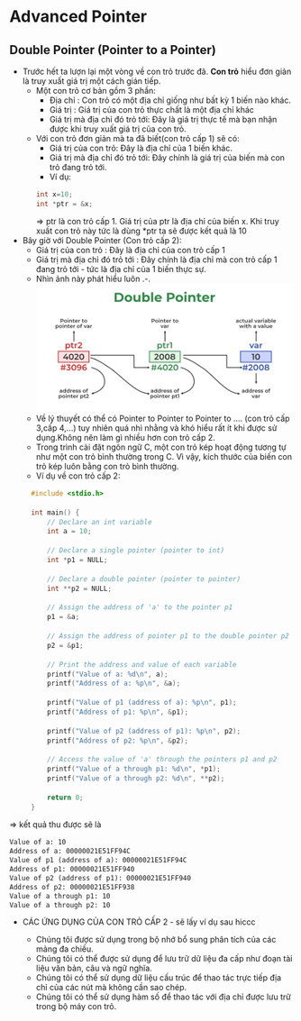 # Advanced Pointer
## Double Pointer (Pointer to a Pointer)
- Trước hết ta lượn lại một vòng về con trỏ trước đã. **Con trỏ** hiểu đơn giản là truy xuất giá trị một cách gián tiếp.
    - Một con trỏ cơ bản gồm 3 phần:
        - Địa chỉ : Con trỏ có một địa chỉ giống như bất kỳ 1 biến nào khác.
        - Giá trị : Giá trị của con trỏ thực chất là một địa chỉ khác
        - Giá trị mà địa chỉ đó trỏ tới: Đây là giá trị thực tế mà bạn nhận được khi truy xuất giá trị của con trỏ.
    - Với con trỏ đơn giản mà ta đã biết(con trỏ cấp 1) sẽ có:
        - Giá trị của con trỏ: Đây là địa chỉ của 1 biến khác.
        - Giá trị mà địa chỉ đó trỏ tới: Đây chính là giá trị của biến mà con trỏ đang trỏ tới.
        - Ví dụ:
        ```C
        int x=10;
        int *ptr = &x;
        ```
        => ptr là con trỏ cấp 1. Giá trị của ptr là địa chỉ của biến x. Khi truy xuất con trỏ này tức là dùng *ptr ta sẽ được kết quả là 10
- Bây giờ với Double Pointer (Con trỏ cấp 2):
  - Giá trị của con trỏ : Đây là địa chỉ của con trỏ cấp 1
  - Giá trị mà địa chỉ đó trỏ tới : Đây chính là địa chỉ mà con trỏ cấp 1 đang trỏ tới - tức là địa chỉ của 1 biến thực sự.
  - Nhìn ảnh này phát hiểu luôn .-.
  ![](.\double-pointers-in-c.png)
  - Về lý thuyết có thể có Pointer to Pointer to Pointer to .... (con trỏ cấp 3,cấp 4,...) tuy nhiên quá nhì nhằng và khó hiểu rất ít khi được sử dụng.Không nên làm gì nhiều hơn con trỏ cấp 2.
  - Trong trình cài đặt ngôn ngữ C, một con trỏ kép hoạt động tương tự như một con trỏ bình thường trong C. Vì vậy, kích thước của biến con trỏ kép luôn bằng con trỏ bình thường.
  - Ví dụ về con trỏ cấp 2:
  ```C
    #include <stdio.h>

    int main() {
        // Declare an int variable
        int a = 10;
        
        // Declare a single pointer (pointer to int)
        int *p1 = NULL;

        // Declare a double pointer (pointer to pointer)
        int **p2 = NULL;

        // Assign the address of 'a' to the pointer p1
        p1 = &a;

        // Assign the address of pointer p1 to the double pointer p2
        p2 = &p1;

        // Print the address and value of each variable
        printf("Value of a: %d\n", a);
        printf("Address of a: %p\n", &a);

        printf("Value of p1 (address of a): %p\n", p1);
        printf("Address of p1: %p\n", &p1);

        printf("Value of p2 (address of p1): %p\n", p2);
        printf("Address of p2: %p\n", &p2);

        // Access the value of 'a' through the pointers p1 and p2
        printf("Value of a through p1: %d\n", *p1);
        printf("Value of a through p2: %d\n", **p2);

        return 0;
    }

  ```
 => kết quả thu được sẽ là 
 ```
Value of a: 10
Address of a: 00000021E51FF94C
Value of p1 (address of a): 00000021E51FF94C 
Address of p1: 00000021E51FF940
Value of p2 (address of p1): 00000021E51FF940
Address of p2: 00000021E51FF938
Value of a through p1: 10
Value of a through p2: 10 
```
- CÁC ỨNG DỤNG CỦA CON TRỎ CẤP 2 - sẽ lấy ví dụ sau hiccc

    - Chúng tôi được sử dụng trong bộ nhớ bổ sung phân tích của các mảng đa chiều.
    - Chúng tôi có thể được sử dụng để lưu trữ dữ liệu đa cấp như đoạn tài liệu văn bản, câu và ngữ nghĩa.
    - Chúng tôi có thể sử dụng dữ liệu cấu trúc để thao tác trực tiếp địa chỉ của các nút mà không cần sao chép.
    - Chúng tôi có thể sử dụng hàm số để thao tác với địa chỉ được lưu trữ trong bộ máy con trỏ.                                                                                                                                       


